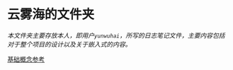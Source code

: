 # 云雾海的文件夹

*本文件夹主要存放本人，即用户`yunwuhai`，所写的日志笔记文件，主要内容包括对于整个项目的设计以及关于嵌入式的内容。*

[基础概念参考](./Preference_normal.md)
